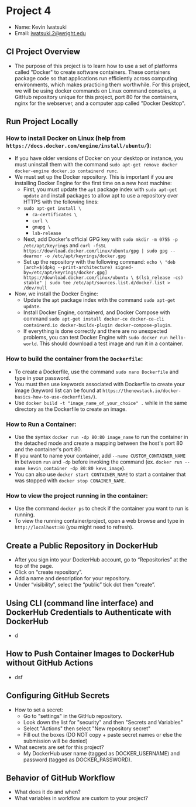# Project 4
- Name: Kevin Iwatsuki
- Email: iwatsuki.2@wright.edu
## CI Project Overview
- The purpose of this project is to learn how to use a set of platforms called "Docker" to create software containers. These containers package code so that applications run efficiently across computing environments, which makes practicing them worthwhile. For this project, we will be using docker commands on Linux command consoles, a GitHub repository unique for this project, port 80 for the containers, nginx for the webserver, and a computer app called "Docker Desktop".
## Run Project Locally
### How to install Docker on Linux (help from `https://docs.docker.com/engine/install/ubuntu/`):
  - If you have older versions of Docker on your desktop or instance, you must uninstall them with the command `sudo apt-get remove docker docker-engine docker.io containerd runc`.
  - We must set up the Docker repository. This is important if you are installing Docker Engine for the first time on a new host machine:
    - First, you must update the `apt` package index with `sudo apt-get update` and install packages to allow apt to use a repository over HTTPS with the following lines:
    - `sudo apt-get install \`
      - `ca-certificates \`
      - `curl \`
      - `gnupg \`
      - `lsb-release`
    - Next, add Docker's official GPG key with `sudo mkdir -m 0755 -p /etc/apt/keyrings` and `curl -fsSL https://download.docker.com/linux/ubuntu/gpg | sudo gpg --dearmor -o /etc/apt/keyrings/docker.gpg`
    - Set up the repository with the following command: `echo \
  "deb [arch=$(dpkg --print-architecture) signed-by=/etc/apt/keyrings/docker.gpg] https://download.docker.com/linux/ubuntu \
  $(lsb_release -cs) stable" | sudo tee /etc/apt/sources.list.d/docker.list > /dev/null`
  - Now, we install the Docker Engine:
    - Update the `apt` package index with the command `sudo apt-get update`.
    - Install Docker Engine, containerd, and Docker Compose with command `sudo apt-get install docker-ce docker-ce-cli containerd.io docker-buildx-plugin docker-compose-plugin`.
    - If everything is done correctly and there are no unexpected problems, you can test Docker Engine with `sudo docker run hello-world`. This should download a test image and run it in a container.
### How to build the container from the `Dockerfile`:
  - To create a Dockerfile, use the command `sudo nano Dockerfile` and type in your password.
  - You must then use keywords associated with Dockerfile to create your image (keyword list can be found at `https://thenewstack.io/docker-basics-how-to-use-dockerfiles/`).
  - Use `docker build -t "image_name_of_your_choice" .` while in the same directory as the Dockerfile to create an image.
### How to Run a Container:
  - Use the syntax `docker run -dp 80:80 image_name` to run the container in the detached mode and create a mapping between the host's port 80 and the container's port 80.
  - If you want to name your container, add `--name CUSTOM_CONTAINER_NAME` in between `run` and `-dp` before invoking the command (ex. `docker run --name kevin_container -dp 80:80 kevs_image`).
  - You can also use `docker start CONTAINER_NAME` to start a container that was stopped with `docker stop CONAINER_NAME`.
### How to view the project running in the container:
  - Use the command `docker ps` to check if the container you want to run is running.
  - To view the running container/project, open a web browse and type in `http://localhost:80` (you might need to refresh).
## Create a Public Repository in DockerHub
- After you sign into your DockerHub account, go to “Repositories” at the top of the page.
- Click on “create repository”.
- Add a name and description for your repository.
- Under “visibility”, select the “public” tick dot then “create”.
## Using CLI (command line interface) and DockerHub Credentials to Authenticate with DockerHub
- d
## How to Push Container Images to DockerHub without GitHub Actions
- dsf
## Configuring GitHub Secrets
- How to set a secret:
  - Go to "settings" in the GitHub repository.
  - Look down the list for "security" and then "Secrets and Variables"
  - Select "Actions" then select "New repository secret"
  - Fill out the boxes (DO NOT copy + paste secret names or else the submission will be denied)
- What secrets are set for this project?
  - My DockerHub user name (tagged as DOCKER_USERNAME) and password (tagged as DOCKER_PASSWORD).
## Behavior of GitHub Workflow
- What does it do and when?
- What variables in workflow are custom to your project?
